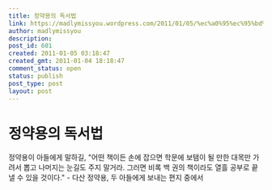 ```yaml
---
title: 정약용의 독서법
link: https://madlymissyou.wordpress.com/2011/01/05/%ec%a0%95%ec%95%bd%ec%9a%a9%ec%9d%98-%eb%8f%85%ec%84%9c%eb%b2%95/
author: madlymissyou
description: 
post_id: 601
created: 2011-01-05 03:18:47
created_gmt: 2011-01-04 18:18:47
comment_status: open
status: publish
post_type: post
layout: post
---
```


# 정약용의 독서법

정약용이 아들에게 말하길, "어떤 책이든 손에 잡으면 학문에 보탬이 될 만한 대목만 가려서 뽑고 나머지는 눈길도 주지 말거라. 그러면 비록 백 권의 책이라도 열흘 공부로 끝낼 수 있을 것이다." - 다산 정약용, 두 아들에게 보내는 편지 중에서